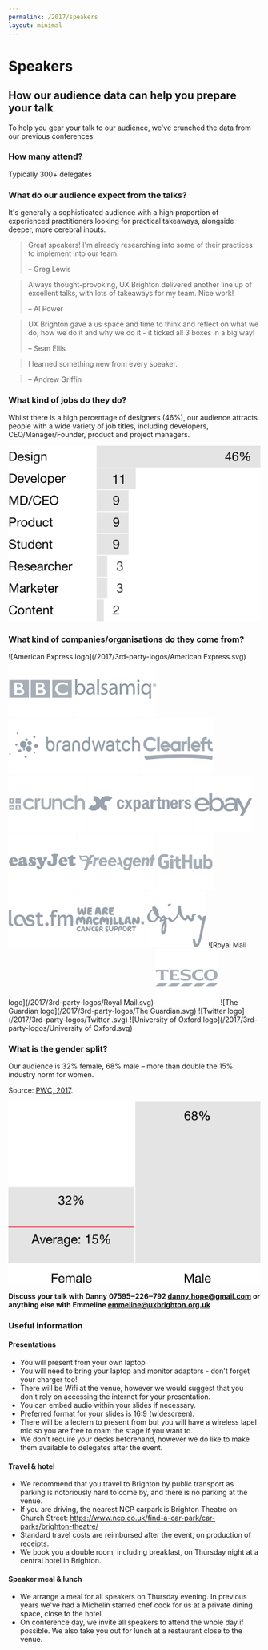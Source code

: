 ```yaml
---
permalink: /2017/speakers
layout: minimal
---
```

# Speakers
## How our audience data can help you prepare your talk
 
To help you gear your talk to our audience, we’ve crunched the data from our previous conferences.

### How many attend?

Typically 300+ delegates

### What do our audience expect from the talks?

It's generally a sophisticated audience with a high proportion of experienced practitioners looking for practical takeaways, alongside deeper, more cerebral inputs.
 
> Great speakers! I'm already researching into some of their practices to implement into our team. 
>
> – Greg Lewis
 
> Always thought-provoking, UX Brighton delivered another line up of excellent talks, with lots of takeaways for my team. Nice work!
>
> – Al Power
 
> UX Brighton gave a us space and time to think and reflect on what we do, how we do it and why we do it - it ticked all 3 boxes in a big way! 
>
> – Sean Ellis
 
> I learned something new from every speaker.

> – Andrew Griffin

### What kind of jobs do they do?

Whilst there is a high percentage of designers (46%), our audience attracts people with a wide variety of job titles, including developers, CEO/Manager/Founder, product and project managers.

![Job titles graphic](/2017/graphics/job-titles@3x.svg)

### What kind of companies/organisations do they come from?

![American Express logo](/2017/3rd-party-logos/American Express.svg) 
![BBC logo](/2017/3rd-party-logos/BBC.svg)
![Balsamiq logo](/2017/3rd-party-logos/Balsamiq.svg)
![Brandwatch logo](/2017/3rd-party-logos/Brandwatch.svg)
![Clearleft logo](/2017/3rd-party-logos/Clearleft.svg)
![Crunch logo](/2017/3rd-party-logos/Crunch.svg)
![cxpartners logo](/2017/3rd-party-logos/cxpartners.svg)
![EBay logo](/2017/3rd-party-logos/EBay.svg)
![EasyJet logo](/2017/3rd-party-logos/EasyJet.svg)
![Freeagent logo](/2017/3rd-party-logos/Freeagent.svg)
![GitHub logo](/2017/3rd-party-logos/GitHub.svg)
![LastFM logo](/2017/3rd-party-logos/Last.fm.svg)
![Macmmillan logo](/2017/3rd-party-logos/Macmillan.svg)
![Ogilvy logo](/2017/3rd-party-logos/Ogilvy.svg)
![Royal Mail logo](/2017/3rd-party-logos/Royal Mail.svg)
![Tesco logo](/2017/3rd-party-logos/Tesco.svg)
![The Guardian logo](/2017/3rd-party-logos/The Guardian.svg)
![Twitter logo](/2017/3rd-party-logos/Twitter .svg)
![University of Oxford logo](/2017/3rd-party-logos/University of Oxford.svg)

### What is the gender split?

Our audience is 32% female, 68% male – more than double the 15% industry norm for women.

Source: [PWC, 2017](https://www.linkedin.com/pulse/women-technology-time-close-gender-gap-sheridan-ash). 

![Gender split graphic](/2017/graphics/gender-split@3x.svg)

**Discuss your talk with Danny 07595‒226‒792 <danny.hope@gmail.com> or anything else with Emmeline <emmeline@uxbrighton.org.uk>**

### Useful information
#### Presentations
- You will present from your own laptop
- You will need to bring your laptop and monitor adaptors - don't forget your charger too!
- There will be Wifi at the venue, however we would suggest that you don't rely on accessing the internet for your presentation.
- You can embed audio within your slides if necessary.
- Preferred format for your slides is 16:9 (widescreen).
- There will be a lectern to present from but you will have a wireless lapel mic so you are free to roam the stage if you want to.
- We don't require your decks beforehand, however we do like to make them available to delegates after the event.
#### Travel & hotel
- We recommend that you travel to Brighton by public transport as parking is notoriously hard to come by, and there is no parking at the venue. 
- If you are driving, the nearest NCP carpark is Brighton Theatre on Church Street: https://www.ncp.co.uk/find-a-car-park/car-parks/brighton-theatre/
- Standard travel costs are reimbursed after the event, on production of receipts.
- We book you a double room, including breakfast, on Thursday night at a central hotel in Brighton. 
#### Speaker meal & lunch
- We arrange a meal for all speakers on Thursday evening. In previous years we've had a Michelin starred chef cook for us at a private dining space, close to the hotel. 
- On conference day, we invite all speakers to attend the whole day if possible. We also take you out for lunch at a restaurant close to the venue.
